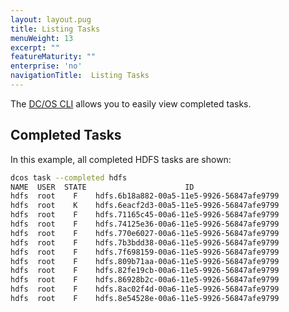 ```yaml
---
layout: layout.pug
title: Listing Tasks
menuWeight: 13
excerpt: ""
featureMaturity: ""
enterprise: 'no'
navigationTitle:  Listing Tasks
---
```


<!-- This source repo for this topic is https://github.com/dcos/dcos-docs -->


The [DC/OS CLI][1] allows you to easily view completed tasks.

## Completed Tasks

In this example, all completed HDFS tasks are shown:

```bash
dcos task --completed hdfs
NAME  USER  STATE                      ID
hdfs  root    F    hdfs.6b18a882-00a5-11e5-9926-56847afe9799
hdfs  root    K    hdfs.6eacf2d3-00a5-11e5-9926-56847afe9799
hdfs  root    F    hdfs.71165c45-00a6-11e5-9926-56847afe9799
hdfs  root    F    hdfs.74125e36-00a6-11e5-9926-56847afe9799
hdfs  root    F    hdfs.770e6027-00a6-11e5-9926-56847afe9799
hdfs  root    F    hdfs.7b3bdd38-00a6-11e5-9926-56847afe9799
hdfs  root    F    hdfs.7f698159-00a6-11e5-9926-56847afe9799
hdfs  root    F    hdfs.809b71aa-00a6-11e5-9926-56847afe9799
hdfs  root    F    hdfs.82fe19cb-00a6-11e5-9926-56847afe9799
hdfs  root    F    hdfs.86928b2c-00a6-11e5-9926-56847afe9799
hdfs  root    F    hdfs.8ac02f4d-00a6-11e5-9926-56847afe9799
hdfs  root    F    hdfs.8e54528e-00a6-11e5-9926-56847afe9799
```

 [1]: /1.7/usage/cli/
